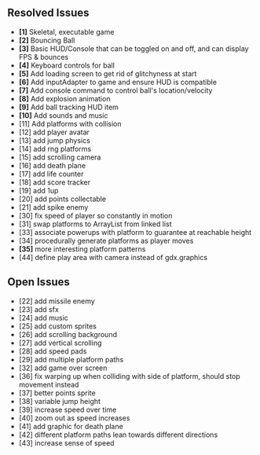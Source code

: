 ## Resolved Issues ##

- **[1]** Skeletal, executable game
- **[2]** Bouncing Ball
- **[3]** Basic HUD/Console that can be toggled on and off, and can display FPS & bounces
- **[4]** Keyboard controls for ball
- **[5]** Add loading screen to get rid of glitchyness at start
- **[6]** Add inputAdapter to game and ensure HUD is compatible
- **[7]** Add console command to control ball's location/velocity
- **[8]** Add explosion animation
- **[9]** Add ball tracking HUD item
- **[10]** Add sounds and music
 - [11] Add platforms with collision
 - [12] add player avatar
 - [13] add jump physics
 - [14] add rng platforms
 - [15] add scrolling camera
 - [16] add death plane
 - [17] add life counter
 - [18] add score tracker
 - [19] add 1up
 - [20] add points collectable
 - [21] add spike enemy
 - [30] fix speed of player so constantly in motion
 - [31] swap platforms to ArrayList from linked list
 - [33] associate powerups with platform to guarantee at reachable height
 - [34] procedurally generate platforms as player moves
 - **[35]** more interesting platform patterns
 - [44] define play area with camera instead of gdx.graphics

## Open Issues ##

 - [22] add missile enemy
 - [23] add sfx
 - [24] add music
 - [25] add custom sprites
 - [26] add scrolling background
 - [27] add vertical scrolling
 - [28] add speed pads
 - [29] add multiple platform paths
 - [32] add game over screen
 - [36] fix warping up when colliding with side of platform, should stop movement instead
 - [37] better points sprite
 - [38] variable jump height
 - [39] increase speed over time
 - [40] zoom out as speed increases
 - [41] add graphic for death plane
 - [42] different platform paths lean towards different directions
 - [43] increase sense of speed
